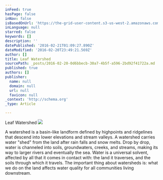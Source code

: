 ```yaml
---
inFeed: true
hasPage: false
inNav: false
isBasedOnUrl: 'https://the-grid-user-content.s3-us-west-2.amazonaws.com/2f6e9fd5-a41d-4081-846c-1a54b289afe9.png'
inLanguage: null
starred: false
keywords: []
description: ''
datePublished: '2016-02-21T01:09:27.890Z'
dateModified: '2016-02-20T23:49:21.569Z'
author: []
title: Leaf Watershed
sourcePath: _posts/2016-02-20-0d6bbecb-30a7-4b5f-a596-2bd92f41722a.md
published: true
authors: []
publisher:
  name: null
  domain: null
  url: null
  favicon: null
_context: 'http://schema.org'
_type: Article

---
```

Leaf Watershed
![](https://the-grid-user-content.s3-us-west-2.amazonaws.com/2f6e9fd5-a41d-4081-846c-1a54b289afe9.png)

A watershed is a basin-like 
landform defined by highpoints and ridgelines that descend into lower 
elevations and stream valleys. A watershed carries water "shed" from 
the land after rain falls and snow melts. Drop by drop, water is 
channeled into soils, groundwaters, creeks, and streams, making its way 
to larger rivers and eventually the sea. Water is a universal solvent, 
affected by all that it comes in contact with: the land it traverses, 
and the soils through which it travels. The important thing about 
watersheds is: what we do on the land affects water quality for all 
communities living downstream.
